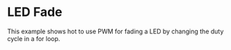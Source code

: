 LED Fade
========

This example shows hot to use PWM for fading a LED by changing the duty cycle in a for loop.


